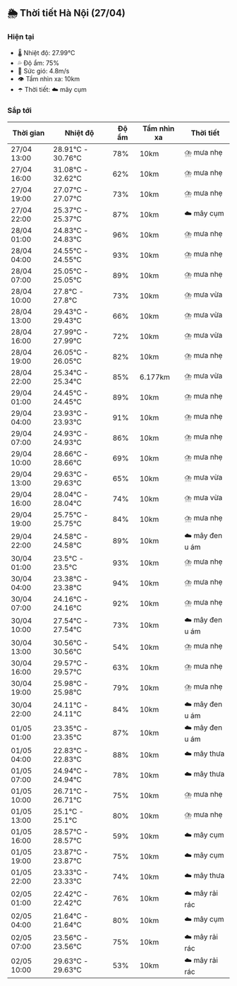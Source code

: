 ## 🌦️ Thời tiết Hà Nội (27/04)

### Hiện tại

- 🌡️ Nhiệt độ: 27.99℃
- 💦 Độ ẩm: 75%
- 💨 Sức gió: 4.8m/s
- 👁️ Tầm nhìn xa: 10km
- ☂️ Thời tiết: ☁️ mây cụm

### Sắp tới

| Thời gian | Nhiệt độ | Độ ẩm | Tầm nhìn xa | Thời tiết |
| --- | --- | --- | --- | --- |
| 27/04 13:00 | 28.91℃ - 30.76℃ | 78% | 10km | ⛈️ mưa nhẹ |
| 27/04 16:00 | 31.08℃ - 32.62℃ | 62% | 10km | ⛈️ mưa nhẹ |
| 27/04 19:00 | 27.07℃ - 27.07℃ | 73% | 10km | ⛈️ mưa nhẹ |
| 27/04 22:00 | 25.37℃ - 25.37℃ | 87% | 10km | ☁️ mây cụm |
| 28/04 01:00 | 24.83℃ - 24.83℃ | 96% | 10km | ⛈️ mưa nhẹ |
| 28/04 04:00 | 24.55℃ - 24.55℃ | 93% | 10km | ⛈️ mưa nhẹ |
| 28/04 07:00 | 25.05℃ - 25.05℃ | 89% | 10km | ⛈️ mưa nhẹ |
| 28/04 10:00 | 27.8℃ - 27.8℃ | 73% | 10km | ⛈️ mưa vừa |
| 28/04 13:00 | 29.43℃ - 29.43℃ | 66% | 10km | ⛈️ mưa vừa |
| 28/04 16:00 | 27.99℃ - 27.99℃ | 72% | 10km | ⛈️ mưa vừa |
| 28/04 19:00 | 26.05℃ - 26.05℃ | 82% | 10km | ⛈️ mưa nhẹ |
| 28/04 22:00 | 25.34℃ - 25.34℃ | 85% | 6.177km | ⛈️ mưa vừa |
| 29/04 01:00 | 24.45℃ - 24.45℃ | 89% | 10km | ⛈️ mưa nhẹ |
| 29/04 04:00 | 23.93℃ - 23.93℃ | 91% | 10km | ⛈️ mưa nhẹ |
| 29/04 07:00 | 24.93℃ - 24.93℃ | 86% | 10km | ⛈️ mưa nhẹ |
| 29/04 10:00 | 28.66℃ - 28.66℃ | 69% | 10km | ⛈️ mưa nhẹ |
| 29/04 13:00 | 29.63℃ - 29.63℃ | 65% | 10km | ⛈️ mưa vừa |
| 29/04 16:00 | 28.04℃ - 28.04℃ | 74% | 10km | ⛈️ mưa vừa |
| 29/04 19:00 | 25.75℃ - 25.75℃ | 84% | 10km | ⛈️ mưa nhẹ |
| 29/04 22:00 | 24.58℃ - 24.58℃ | 89% | 10km | ☁️ mây đen u ám |
| 30/04 01:00 | 23.5℃ - 23.5℃ | 93% | 10km | ⛈️ mưa nhẹ |
| 30/04 04:00 | 23.38℃ - 23.38℃ | 94% | 10km | ⛈️ mưa nhẹ |
| 30/04 07:00 | 24.16℃ - 24.16℃ | 92% | 10km | ⛈️ mưa nhẹ |
| 30/04 10:00 | 27.54℃ - 27.54℃ | 73% | 10km | ☁️ mây đen u ám |
| 30/04 13:00 | 30.56℃ - 30.56℃ | 54% | 10km | ⛈️ mưa nhẹ |
| 30/04 16:00 | 29.57℃ - 29.57℃ | 63% | 10km | ⛈️ mưa nhẹ |
| 30/04 19:00 | 25.98℃ - 25.98℃ | 79% | 10km | ⛈️ mưa nhẹ |
| 30/04 22:00 | 24.11℃ - 24.11℃ | 84% | 10km | ☁️ mây đen u ám |
| 01/05 01:00 | 23.35℃ - 23.35℃ | 87% | 10km | ☁️ mây đen u ám |
| 01/05 04:00 | 22.83℃ - 22.83℃ | 88% | 10km | ☁️ mây thưa |
| 01/05 07:00 | 24.94℃ - 24.94℃ | 78% | 10km | ☁️ mây thưa |
| 01/05 10:00 | 26.71℃ - 26.71℃ | 75% | 10km | ⛈️ mưa nhẹ |
| 01/05 13:00 | 25.1℃ - 25.1℃ | 80% | 10km | ⛈️ mưa nhẹ |
| 01/05 16:00 | 28.57℃ - 28.57℃ | 59% | 10km | ☁️ mây cụm |
| 01/05 19:00 | 23.87℃ - 23.87℃ | 75% | 10km | ☁️ mây cụm |
| 01/05 22:00 | 23.33℃ - 23.33℃ | 74% | 10km | ☁️ mây thưa |
| 02/05 01:00 | 22.42℃ - 22.42℃ | 76% | 10km | ☁️ mây rải rác |
| 02/05 04:00 | 21.64℃ - 21.64℃ | 80% | 10km | ☁️ mây cụm |
| 02/05 07:00 | 23.56℃ - 23.56℃ | 75% | 10km | ☁️ mây rải rác |
| 02/05 10:00 | 29.63℃ - 29.63℃ | 53% | 10km | ☁️ mây rải rác |
